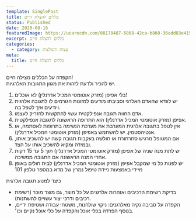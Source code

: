 ```yaml
---
template: SinglePost
title: כללים להצלת חיים
status: Published
date: 2020-08-16
featuredImage: https://ucarecdn.com/08170487-5868-42ca-b860-36add83e4153/
excerpt: כללים להצלת חיים
categories:
  - category: עצות והמלצות
meta:
  title: כללים להצלת חיים
---
```

הקפדה על הכללים מצילה חיים!\
יש להכיר ולדעת לזהות את מגוון התגובות האלרגיות.

1. בלי אפיפן (מזרק אוטומטי המכיל אדרנלין) לא אוכלים!
2. יש לוודא שהאדם האלרגי וסביבתו מודעים למזונות הגורמים לו לתגובה אלרגית ויודעים איך לטפל בה.
3. אדם החווה תגובה אנפילקטית עשוי להתקשות להזריק לעצמו.
4. אפיפן (מזרק אוטומטי המכיל אדרנלין) הוא התרופה הראשונה לתגובה אנפילקטית. 
5. אין לטפל בתגובה אלרגית המערבת את מערכת הנשימה בתרופות לאסתמה, או אנטיהסטמין. יש להשתמש באפיפן (מזרק אוטומטי המכיל אדרנלין).
6. אם המטופל מרגיש סחרחורת או חולשה בעקבות תגובה קשה יש להשכיב אותו, ובמידה ומקיא להשכיב אותו על הצד.
7. יש לתת מנה שניה של אפיפן (מזרק אוטומטי המכיל אדרנלין) תוך 5 עד 15 דקות אחרי המנה הראשונה אם התגובה ממשיכה.
8. יש לפנות כל מי שמקבל אפיפן (מזרק אוטומטי המכיל אדרנלין) לבית חולים באופן מיידי באמצעות ניידת טיפול נמרץ של מדא במספר טלפון 101

כיצד למנוע תגובה אלרגית

* בדיקת רשימת הרכיבים ואזהרות אלרגנים על כל מוצר, גם מוצר מוכר (רשימת רכיבים ודרכי יצור עשויים להשתנות).
* הקפדה על סביבה נקיה מאלרגנים: ניקוי שולחנות, משטחי עבודה ושטיפת ידיים, בנוסף הפרדה בכלי אוכל והקפדה על כלי אוכל נקיים וכו׳.
